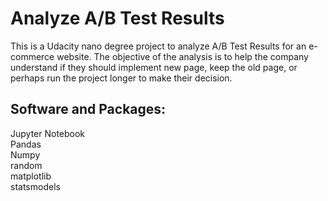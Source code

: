 # Analyze A/B Test Results
This is a Udacity nano degree project to analyze A/B Test Results for an e-commerce website. The objective of the analysis is to help the company understand if they should implement new page, keep the old page, or perhaps run the project longer to make their decision.

## Software and Packages:
Jupyter Notebook  
Pandas  
Numpy  
random  
matplotlib  
statsmodels  
